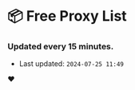 # :package: Free Proxy List
### Updated every 15 minutes.

- Last updated: `2024-07-25 11:49`

:heart:
